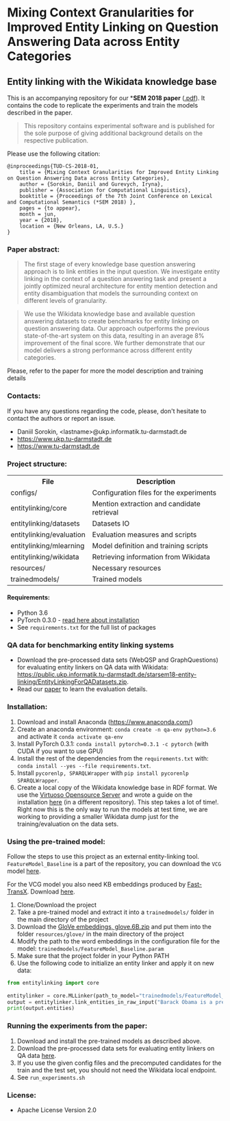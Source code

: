 # Mixing Context Granularities for Improved Entity Linking on Question Answering Data across Entity Categories

## Entity linking with the Wikidata knowledge base

This is an accompanying repository for our ***SEM 2018 paper** ([.pdf](https://www.aclweb.org/anthology/S18-2007)). 
It contains the code to replicate the experiments and train the models described in the paper.

> This repository contains experimental software and is published for the sole purpose of giving additional background details on the respective publication.
 

Please use the following citation:

```
@inproceedings{TUD-CS-2018-01,
    title = {Mixing Context Granularities for Improved Entity Linking on Question Answering Data across Entity Categories},
    author = {Sorokin, Daniil and Gurevych, Iryna},
    publisher = {Association for Computational Linguistics},
    booktitle = {Proceedings of the 7th Joint Conference on Lexical and Computational Semantics (*SEM 2018) },
    pages = {to appear},
    month = jun,
    year = {2018},
    location = {New Orleans, LA, U.S.}
}
```

### Paper abstract:
> The first stage of every knowledge base question answering approach is to link entities in the input question. 
  We investigate entity linking in the context of a question answering task and present a jointly optimized neural architecture for entity mention detection and entity disambiguation that models the surrounding context on different levels of granularity. 

> We use the Wikidata knowledge base and available question answering datasets to create benchmarks for entity linking on question answering data. 
  Our approach outperforms the previous state-of-the-art system on this data, resulting in an average 8% improvement of the final score. We further demonstrate that our model delivers a strong performance across different entity categories.

Please, refer to the paper for more the model description and training details 
 
### Contacts:
If you have any questions regarding the code, please, don't hesitate to contact the authors or report an issue.
  * Daniil Sorokin, \<lastname\>@ukp.informatik.tu-darmstadt.de
  * https://www.ukp.tu-darmstadt.de
  * https://www.tu-darmstadt.de

### Project structure:

<table>
    <tr>
        <th>File</th><th>Description</th>
    </tr>
    <tr>
        <td>configs/</td><td>Configuration files for the experiments</td>
    </tr>
    <tr>
        <td>entitylinking/core</td><td>Mention extraction and candidate retrieval</td>
    </tr>
    <tr>
        <td>entitylinking/datasets</td><td>Datasets IO</td>
    </tr>
    <tr>
        <td>entitylinking/evaluation</td><td>Evaluation measures and scripts</td>
    </tr>
    <tr>
        <td>entitylinking/mlearning</td><td>Model definition and training scripts</td>
    </tr>
    <tr>
        <td>entitylinking/wikidata</td><td>Retrieving information from Wikidata</td>
    </tr>
    <tr>
        <td>resources/</td><td>Necessary resources</td>
    </tr>
    <tr>
        <td>trainedmodels/</td><td>Trained models</td>
    </tr>
</table>


#### Requirements:
* Python 3.6
* PyTorch 0.3.0 - [read here about installation](http://pytorch.org/)
* See `requirements.txt` for the full list of packages


### QA data for benchmarking entity linking systems

- Download the pre-processed data sets (WebQSP and GraphQuestions) for evaluating entity linkers on QA data with Wikidata: https://public.ukp.informatik.tu-darmstadt.de/starsem18-entity-linking/EntityLinkingForQADatasets.zip.
- Read our [paper](https://www.aclweb.org/anthology/S18-2007) to learn the evaluation details.

### Installation:

1. Download and install Anaconda (https://www.anaconda.com/)
2. Create an anaconda environment: `conda create -n qa-env python=3.6` and activate it `conda activate qa-env`
3. Install PyTorch 0.3.1: `conda install pytorch=0.3.1 -c pytorch` (with CUDA if you want to use GPU)
4. Install the rest of the dependencies from the `requirements.txt` with: `conda install --yes --file requirements.txt`. 
5. Install `pycorenlp, SPARQLWrapper` with `pip install pycorenlp SPARQLWrapper`.
6. Create a local copy of the Wikidata knowledge base in RDF format. We use the [Virtuoso Opensource Server](https://github.com/openlink/virtuoso-opensource) and wrote a guide on the installation [here](https://github.com/UKPLab/coling2018-graph-neural-networks-question-answering/blob/master/WikidataHowTo.md) (in a different repository). This step takes a lot of time!. Right now this is the only way to run the models at test time, we are working to providing a smaller Wikidata dump just for the training/evaluation on the data sets.

### Using the pre-trained model:

Follow the steps to use this project as an external entity-linking tool. `FeatureModel_Baseline` is a part of the repository, you can download the `VCG` model [here](https://public.ukp.informatik.tu-darmstadt.de/starsem18-entity-linking/VectorModel_VCG.zip).

For the VCG model you also need KB embeddings produced by [Fast-TransX](https://github.com/thunlp/Fast-TransX). Download [here](https://public.ukp.informatik.tu-darmstadt.de/starsem18-entity-linking/Wikidata_TransE_50.zip). 

1. Clone/Download the project
2. Take a pre-trained model and extract it into a `trainedmodels/` folder in the main directory of the project
3. Download the [GloVe embeddings, glove.6B.zip](https://nlp.stanford.edu/projects/glove/)
and put them into the folder `resources/glove/` in the main directory of the project
4. Modify the path to the word embeddings in the configuration file for the model: `trainedmodels/FeatureModel_Baseline.param`
5. Make sure that the project folder in your Python PATH
6. Use the following code to initialize an entity linker and apply it on new data:

```python
from entitylinking import core
    
entitylinker = core.MLLinker(path_to_model="trainedmodels/FeatureModel_Baseline.torchweights")
output = entitylinker.link_entities_in_raw_input("Barack Obama is a president.")
print(output.entities)
```

### Running the experiments from the paper:

1. Download and install the pre-trained models as described above.
2. Download the pre-processed data sets for evaluating entity linkers on QA data [here](https://public.ukp.informatik.tu-darmstadt.de/starsem18-entity-linking/EntityLinkingForQADatasets.zip).
3. If you use the given config files and the precomputed candidates for the train and the test set, you should not need the Wikidata local endpoint.
2. See `run_experiments.sh`


### License:
* Apache License Version 2.0
